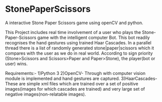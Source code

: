 # StonePaperScissors
A interactive Stone Paper Scissors game using openCV and python.

This Project includes real time involvement of a user who plays the Stone-Paper-Scissors game with the intelligent computer Bot. This bot readily recognises the hand gestures using trained Haar Cascades.
In a parallel thread there is a list of randomly generated stone|paper|scissors which it compares with the user as we do in real world.
According to sign priority (Stone>Scissors and Scissors>Paper and Paper>Stone), the player(bot or user) wins.

Requirements:-
1)Python 3
2)OpenCV- Through with computer vision module is implemented and hand gestures are captured.
3)HaarCascades- These are simple xml files which are trained over a set of positive images(images for which cascades are trained) and very large set of negative images(non-relatable images).

